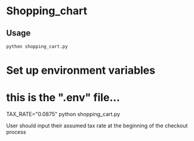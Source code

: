 # Shopping_chart

## Usage

```sh
python shopping_cart.py
```
# Set up environment variables

 # this is the ".env" file...
 
 TAX_RATE="0.0875" python shopping_cart.py

 User should input their assumed tax rate at the beginning of the checkout process
